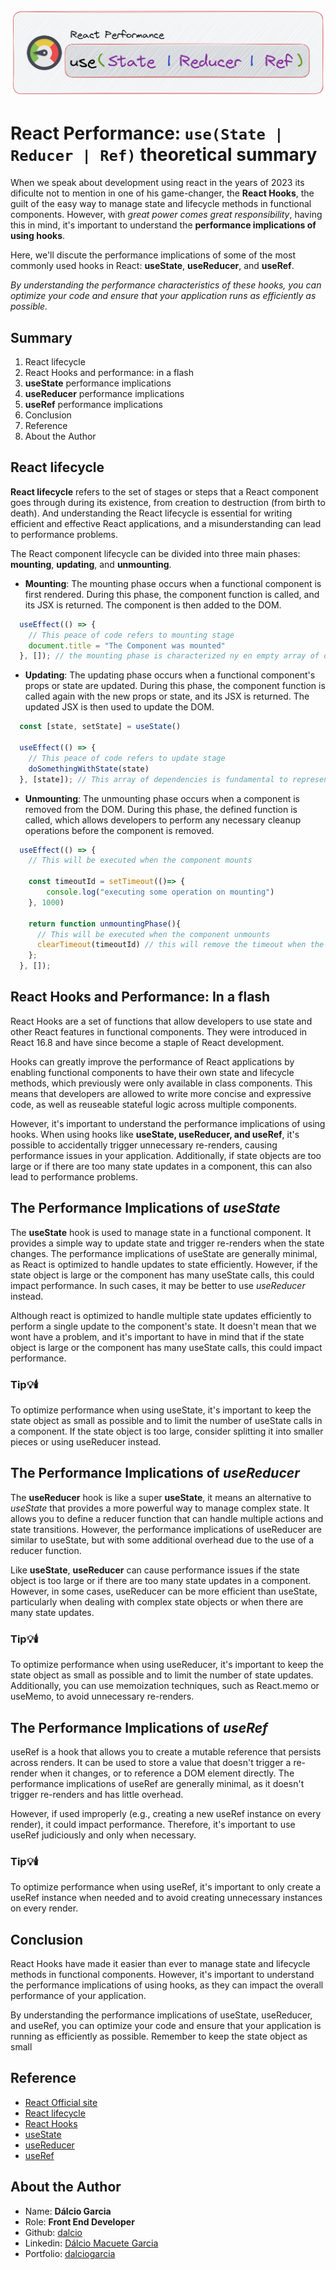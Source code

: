 ![React performance cover](./cover.png)

# React Performance: ```use(State | Reducer | Ref)``` theoretical summary

When we speak about development using react in the years of 2023 its dificulte not to mention in one of his game-changer, the **React Hooks**, the guilt of the easy way to manage state and lifecycle methods in functional components. However, with *great power comes great responsibility*, having this in mind, it's important to understand the **performance implications of using hooks**.

Here, we'll discute the performance implications of some of the most commonly used hooks in React: **useState**, **useReducer**, and **useRef**.

*By understanding the performance characteristics of these hooks, you can optimize your code and ensure that your application runs as efficiently as possible.*

## Summary

1. React lifecycle
2. React Hooks and performance: in a flash
3. **useState** performance implications
4. **useReducer** performance implications
5. **useRef** performance implications
6. Conclusion
7. Reference
8. About the Author

## React lifecycle

**React lifecycle** refers to the set of stages or steps that a React component goes through during its existence, from creation to destruction (from birth to death). And understanding the React lifecycle is essential for writing efficient and effective React applications, and a misunderstanding can lead to performance problems.

The React component lifecycle can be divided into three main phases: **mounting**, **updating**, and **unmounting**.

* **Mounting**: The mounting phase occurs when a functional component is first rendered. During this phase, the component function is called, and its JSX is returned. The component is then added to the DOM.

``` jsx
  useEffect(() => {
    // This peace of code refers to mounting stage
    document.title = "The Component was mounted"
  }, []); // the mounting phase is characterized ny en empty array of dependencies
```

* **Updating**: The updating phase occurs when a functional component's props or state are updated. During this phase, the component function is called again with the new props or state, and its JSX is returned. The updated JSX is then used to update the DOM.

``` jsx
  const [state, setState] = useState()

  useEffect(() => {
    // This peace of code refers to update stage
    doSomethingWithState(state)
  }, [state]); // This array of dependencies is fundamental to represent the update phase
```

* **Unmounting**: The unmounting phase occurs when a component is removed from the DOM. During this phase, the defined function is called, which allows developers to perform any necessary cleanup operations before the component is removed.

``` jsx
  useEffect(() => {
    // This will be executed when the component mounts

    const timeoutId = setTimeout(()=> {
        console.log("executing some operation on mounting")
    }, 1000)

    return function unmountingPhase(){
      // This will be executed when the component unmounts
      clearTimeout(timeoutId) // this will remove the timeout when the component unmounts
    };
  }, []);
```

## React Hooks and Performance: In a flash

React Hooks are a set of functions that allow developers to use state and other React features in functional components. They were introduced in React 16.8 and have since become a staple of React development.

Hooks can greatly improve the performance of React applications by enabling functional components to have their own state and lifecycle methods, which previously were only available in class components. This means that developers are allowed to write more concise and expressive code, as well as reuseable stateful logic across multiple components.

However, it's important to understand the performance implications of using hooks. When using hooks like **useState, useReducer, and useRef**, it's possible to accidentally trigger unnecessary re-renders, causing performance issues in your application. Additionally, if state objects are too large or if there are too many state updates in a component, this can also lead to performance problems.

## The Performance Implications of *useState*

The **useState** hook is used to manage state in a functional component. It provides a simple way to update state and trigger re-renders when the state changes. The performance implications of useState are generally minimal, as React is optimized to handle updates to state efficiently. However, if the state object is large or the component has many useState calls, this could impact performance. In such cases, it may be better to use *useReducer* instead.

Although react is optimized to handle multiple state updates efficiently to perform a single update to the component's state. It doesn't mean that we wont have a problem, and it's important to have in mind that if the state object is large or the component has many useState calls, this could impact performance.

### Tip💡🕯️

To optimize performance when using useState, it's important to keep the state object as small as possible and to limit the number of useState calls in a component. If the state object is too large, consider splitting it into smaller pieces or using useReducer instead.

## The Performance Implications of *useReducer*

The **useReducer** hook is like a super **useState**, it means an alternative to *useState* that provides a more powerful way to manage complex state. It allows you to define a reducer function that can handle multiple actions and state transitions. However, the performance implications of useReducer are similar to useState, but with some additional overhead due to the use of a reducer function.

Like **useState**, **useReducer** can cause performance issues if the state object is too large or if there are too many state updates in a component. However, in some cases, useReducer can be more efficient than useState, particularly when dealing with complex state objects or when there are many state updates.

### Tip💡🕯️

To optimize performance when using useReducer, it's important to keep the state object as small as possible and to limit the number of state updates. Additionally, you can use memoization techniques, such as React.memo or useMemo, to avoid unnecessary re-renders.

## The Performance Implications of *useRef*

useRef is a hook that allows you to create a mutable reference that persists across renders. It can be used to store a value that doesn't trigger a re-render when it changes, or to reference a DOM element directly. The performance implications of useRef are generally minimal, as it doesn't trigger re-renders and has little overhead.

However, if used improperly (e.g., creating a new useRef instance on every render), it could impact performance. Therefore, it's important to use useRef judiciously and only when necessary.

### Tip💡🕯️

To optimize performance when using useRef, it's important to only create a useRef instance when needed and to avoid creating unnecessary instances on every render.

## Conclusion

React Hooks have made it easier than ever to manage state and lifecycle methods in functional components. However, it's important to understand the performance implications of using hooks, as they can impact the overall performance of your application.

By understanding the performance implications of useState, useReducer, and useRef, you can optimize your code and ensure that your application is running as efficiently as possible. Remember to keep the state object as small

## Reference

* [React Official site](https://react.dev/)
* [React lifecycle](https://retool.com/blog/the-react-lifecycle-methods-and-hooks-explained/#:~:text=A%20React%20component%20undergoes%20three%20phases%20in%20its%20lifecycle%3A%20mounting,often%20called%20%E2%80%9Cinitial%20render.%E2%80%9D)
* [React Hooks](https://react.dev/reference/react)
* [useState](https://react.dev/reference/react/useState)
* [useReducer](https://react.dev/reference/react/useReducer)
* [useRef](https://react.dev/reference/react/useRef)

## About the Author

* Name: **Dálcio Garcia**
* Role: **Front End Developer**
* Github: [dalcio](https://github.com/dalcio)
* Linkedin: [Dálcio Macuete Garcia](https://linkedin.com/in/dalcio-garcia)
* Portfolio: [dalciogarcia](https://dalciogarcia.vercel.app)